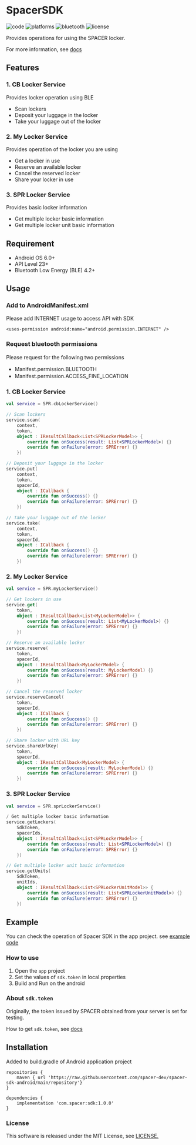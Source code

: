 # SpacerSDK

![code](https://img.shields.io/badge/kotlin-1.4.32-blue)
![platforms](https://img.shields.io/badge/android-6.0%2B-blue)
![bluetooth](https://img.shields.io/badge/bluetooth-4.2%2B-brightgreen)
![license](https://img.shields.io/github/license/spacer-dev/spacer-sdk-android)


Provides operations for using the SPACER locker.

For more information, see [docs](https://rogue-flight-1e9.notion.site/SPACER-API-5d3f6b8831be484e94497ac822099270)

## Features

### 1. CB Locker Service

Provides locker operation using BLE

- Scan lockers
- Deposit your luggage in the locker
- Take your luggage out of the locker

### 2. My Locker Service

Provides operation of the locker you are using

- Get a locker in use
- Reserve an available locker
- Cancel the reserved locker
- Share your locker in use

### 3. SPR Locker Service

Provides basic locker information

- Get multiple locker basic information
- Get multiple locker unit basic information  
  
## Requirement

- Android OS 6.0+
- API Level 23+
- Bluetooth Low Energy (BLE) 4.2+

## Usage

### Add to AndroidManifest.xml

Please add INTERNET usage to access API with SDK

```
<uses-permission android:name="android.permission.INTERNET" />
```

### Request bluetooth permissions

Please request for the following two permissions　

- Manifest.permission.BLUETOOTH
- Manifest.permission.ACCESS_FINE_LOCATION　


### 1. CB Locker Service

```kotlin
val service = SPR.cbLockerService()

// Scan lockers
service.scan(
    context,
    token,
    object : IResultCallback<List<SPRLockerModel>> {
        override fun onSuccess(result: List<SPRLockerModel>) {}
        override fun onFailure(error: SPRError) {}
    })

// Deposit your luggage in the locker
service.put(
    context,
    token,
    spacerId,
    object : ICallback {
        override fun onSuccess() {}
        override fun onFailure(error: SPRError) {}
    })

// Take your luggage out of the locker  
service.take(
    context,
    token,
    spacerId,
    object : ICallback {
        override fun onSuccess() {}
        override fun onFailure(error: SPRError) {}
    })  

```

### 2. My Locker Service

```kotlin
val service = SPR.myLockerService()

// Get lockers in use
service.get(
    token,
    object : IResultCallback<List<MyLockerModel>> {
        override fun onSuccess(result: List<MyLockerModel>) {}
        override fun onFailure(error: SPRError) {}
    })

// Reserve an available locker
service.reserve(
    token,
    spacerId,
    object : IResultCallback<MyLockerModel> {
        override fun onSuccess(result: MyLockerModel) {}
        override fun onFailure(error: SPRError) {}
    })

// Cancel the reserved locker
service.reserveCancel(
    token,
    spacerId,
    object : ICallback {
        override fun onSuccess() {}
        override fun onFailure(error: SPRError) {}
    })

// Share locker with URL key
service.shareUrlKey(
    token,
    spacerId,
    object : IResultCallback<MyLockerModel> {
        override fun onSuccess(result: MyLockerModel) {}
        override fun onFailure(error: SPRError) {}
    })
```

### 3. SPR Locker Service

```kotlin
val service = SPR.sprLockerService()

/ Get multiple locker basic information
service.getLockers(
    SdkToken,
    spacerIds,
    object : IResultCallback<List<SPRLockerModel>> {
        override fun onSuccess(result: List<SPRLockerModel>) {}
        override fun onFailure(error: SPRError) {}
    })        

// Get multiple locker unit basic information
service.getUnits(
    SdkToken,
    unitIds,
    object : IResultCallback<List<SPRLockerUnitModel>> {
        override fun onSuccess(result: List<SPRLockerUnitModel>) {}
        override fun onFailure(error: SPRError) {}
    })     
```

## Example

You can check the operation of Spacer SDK in the app project. see [example code](https://github.com/spacer-dev/spacer-sdk-android/tree/main/app)    

### How to use

1. Open the `app` project
2. Set the values of `sdk.token` in local.properties
3. Build and Run on the android

### About `sdk.token`

Originally, the token issued by SPACER obtained from your server is set for testing.

How to get `sdk.token`, see [docs](https://rogue-flight-1e9.notion.site/SPACER-API-5d3f6b8831be484e94497ac822099270)


## Installation

Added to build.gradle of Android application project

```
repositories {
    maven { url 'https://raw.githubusercontent.com/spacer-dev/spacer-sdk-android/main/repository'}
}

dependencies {
    implementation 'com.spacer:sdk:1.0.0'  
} 
```

### License
This software is released under the MIT License, see [LICENSE.](https://github.com/spacer-dev/spacer-sdk-android/blob/main/LICENSE)
